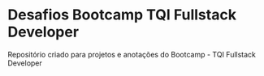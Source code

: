 # Desafios Bootcamp TQI Fullstack Developer
Repositório criado para projetos e anotações do Bootcamp - TQI Fullstack Developer
